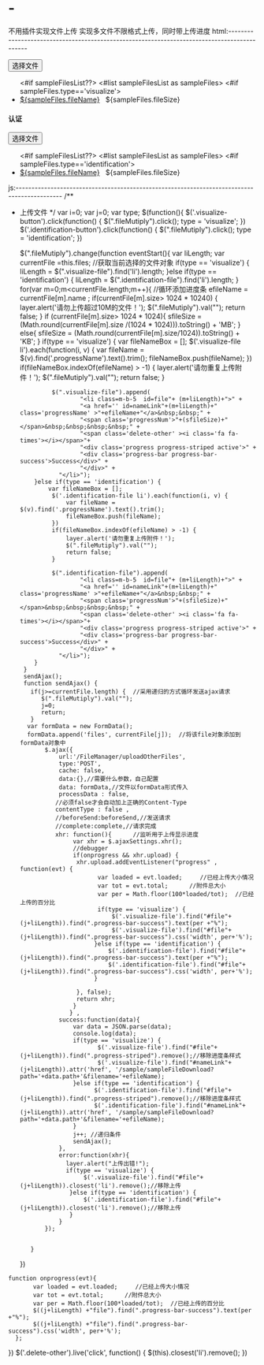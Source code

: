 # -
不用插件实现文件上传
实现多文件不限格式上传，同时带上传进度
html:--------------------------------------------------------------------------------------------
<div class="tab-pane" id="visualize">
	                   		<div id="visualizeBox">
	                   			<button class="btn btn-success visualize-button btn-xs" type="button"><i class="fa fa-plus"></i>选择文件</button>
								<input type="file" class="fileMutiply" name="files" multiple="multiple" style="display:none">
								<ul class="list-unstyled m-t-20 m-l-25 visualize-file">
									<#if sampleFilesList??>
										<#list sampleFilesList as sampleFiles>
											<#if sampleFiles.type=='visualize'>
												<li class=m-b-5 id="file${sampleFiles_index}">
								        			<a href="${sampleFiles.fileLink}" id="nameLink${sampleFiles_index}" class="progressName" >${sampleFiles.fileName}</a>&nbsp;&nbsp;		
								        			<span class="progressNum">${sampleFiles.fileSize}</span>&nbsp;&nbsp;&nbsp;&nbsp;	
								        			<span class="delete-other" ><i class="fa fa-times"></i></span>
							        			</li>
							        		</#if>	
										</#list>
									</#if>
								</ul>
							</div>
					   </div>
					   <h4 class="base-info">认证</h4>
					   <div class="tab-pane" id="identification">
	                   		<div id="identificationBox">
	                   			<button class="btn btn-success identification-button btn-xs" type="button"><i class="fa fa-plus"></i>选择文件</button>
								<!-- <input type="file" class="fileMutiply" name="files" multiple="multiple" style="display:none"> -->
								<ul class="list-unstyled m-t-20 m-l-25 identification-file">
									<#if sampleFilesList??>
										<#list sampleFilesList as sampleFiles>
											<#if sampleFiles.type=='identification'>
												<li class=m-b-5 id="file${sampleFiles.item_index}"> 
								        			<a href="${sampleFiles.fileLink}" id="nameLink${sampleFiles.item_index}" class="progressName" >${sampleFiles.fileName}</a>&nbsp;&nbsp;		
								        			<span class="progressNum">${sampleFiles.fileSize}</span>&nbsp;&nbsp;&nbsp;&nbsp;	
								        			<span class="delete-other" ><i class="fa fa-times"></i></span>
							        			</li>
							        		</#if>	
										</#list>
									</#if>
								</ul>
							</div>
	                  </div>



js:--------------------------------------------------------------------------------------------
  /**
   * 上传文件
   */
  var i=0;
  var j=0;
  var type;
  $(function(){
	  $('.visualize-button').click(function() {
		  $(".fileMutiply").click();
		  type = 'visualize';
	  })
	  $('.identification-button').click(function() {
		  $(".fileMutiply").click();
		  type = 'identification';
	  })
	  
      $(".fileMutiply").change(function eventStart(){
    	 var liLength;
         var currentFile =this.files; //获取当前选择的文件对象
         if(type == 'visualize') {
        	liLength = $(".visualize-file").find('li').length;
         }else if(type == 'identification') {
        	 liLength = $(".identification-file").find('li').length;
         }
         for(var m=0;m<currentFile.length;m++){  //循环添加进度条
             efileName = currentFile[m].name ; 
             if(currentFile[m].size> 1024 * 10240) {
            	 layer.alert('请勿上传超过10M的文件！');
            	 $(".fileMutiply").val("");
            	 return false;
             }
             if (currentFile[m].size> 1024 * 1024){
            	 sfileSize = (Math.round(currentFile[m].size /(1024 * 1024))).toString() + 'MB';
             }
             else{
            	 sfileSize = (Math.round(currentFile[m].size/1024)).toString() + 'KB';
             }
	         if(type == 'visualize') {
	        	  var fileNameBox = [];
	        	  $('.visualize-file li').each(function(i, v) {
	        		  var fileName = $(v).find('.progressName').text().trim();
	        		  fileNameBox.push(fileName);
	        	  })
	        	  if(fileNameBox.indexOf(efileName) > -1) {
	        		  layer.alert('请勿重复上传附件！');
	        		  $(".fileMutiply").val("");
	        		  return false;
	        	  }
	        	  
	        	  $(".visualize-file").append(
	        			  "<li class=m-b-5  id=file"+ (m+liLength)+">" +
	        			  "<a href='' id=nameLink"+(m+liLength)+" class='progressName' >"+efileName+"</a>&nbsp;&nbsp;" +		
	        			  "<span class='progressNum'>"+(sfileSize)+"</span>&nbsp;&nbsp;&nbsp;&nbsp;" +		
	        			  "<span class='delete-other' ><i class='fa fa-times'></i></span>"+
	        			  "<div class='progress progress-striped active'>" +
	        			  "<div class='progress-bar progress-bar-success'>Success</div>" +
	        			  "</div>" +
		          	"</li>");
	         }else if(type == 'identification') {
	        	 var fileNameBox = [];
	        	  $('.identification-file li').each(function(i, v) {
	        		  var fileName = $(v).find('.progressName').text().trim();
	        		  fileNameBox.push(fileName);
	        	  })
	        	  if(fileNameBox.indexOf(efileName) > -1) {
	        		  layer.alert('请勿重复上传附件！');
	        		  $(".fileMutiply").val("");
	        		  return false;
	        	  }
	        	 
	        	  $(".identification-file").append(
	        			  "<li class=m-b-5  id=file"+ (m+liLength)+">" +
	        			  "<a href='' id=nameLink"+(m+liLength)+" class='progressName' >"+efileName+"</a>&nbsp;&nbsp;" +		
	        			  "<span class='progressNum'>"+(sfileSize)+"</span>&nbsp;&nbsp;&nbsp;&nbsp;" +		
	        			  "<span class='delete-other' ><i class='fa fa-times'></i></span>"+
	        			  "<div class='progress progress-striped active'>" +
	        			  "<div class='progress-bar progress-bar-success'>Success</div>" +
	        			  "</div>" +
		          	"</li>");
	         }  
          }
          sendAjax();
          function sendAjax() {  
            if(j>=currentFile.length) {  //采用递归的方式循环发送ajax请求
               $(".fileMutiply").val("");
               j=0;
               return;  
            }
           var formData = new FormData();
           formData.append('files', currentFile[j]);  //将该file对象添加到formData对象中
                $.ajax({
                    url:'/FileManager/uploadOtherFiles',
                    type:'POST',
                    cache: false,
                    data:{},//需要什么参数，自己配置
                    data: formData,//文件以formData形式传入
                    processData : false, 
                   //必须false才会自动加上正确的Content-Type 
                   contentType : false , 
                   //beforeSend:beforeSend,//发送请求
                   //complete:complete,//请求完成          
                   xhr: function(){      //监听用于上传显示进度
                        var xhr = $.ajaxSettings.xhr();
                        //debugger
                        if(onprogress && xhr.upload) {
                         xhr.upload.addEventListener("progress" , function(evt) {
                        	   var loaded = evt.loaded;     //已经上传大小情况 
	                  	       var tot = evt.total;      //附件总大小 
	                  	       var per = Math.floor(100*loaded/tot);  //已经上传的百分比 
	                  	       if(type == 'visualize') {
	                  	    	   $('.visualize-file').find("#file"+(j+liLength)).find(".progress-bar-success").text(per +"%");
                         		   $('.visualize-file').find("#file"+(j+liLength)).find(".progress-bar-success").css('width', per+'%');
	                          }else if(type == 'identification') {
	                        	  $('.identification-file').find("#file"+(j+liLength)).find(".progress-bar-success").text(per +"%");
	  							  $('.identification-file').find("#file"+(j+liLength)).find(".progress-bar-success").css('width', per+'%');
	                          }
	                  	       
                         }, false);
                         return xhr;
                        }
                       } ,
                    success:function(data){
                    	var data = JSON.parse(data);
                   	 	console.log(data);
	                   	if(type == 'visualize') {
	            	    	   $('.visualize-file').find("#file"+(j+liLength)).find(".progress-striped").remove();//移除进度条样式
	            	    	   $('.visualize-file').find("#nameLink"+(j+liLength)).attr('href', '/sample/sampleFileDownload?path='+data.path+'&filename='+efileName);
	                    }else if(type == 'identification') {
	                  	  	  $('.identification-file').find("#file"+(j+liLength)).find(".progress-striped").remove();//移除进度条样式
							  $('.identification-file').find("#nameLink"+(j+liLength)).attr('href', '/sample/sampleFileDownload?path='+data.path+'&filename='+efileName);
	                    }
                        j++; //递归条件
                        sendAjax();
                    },
                    error:function(xhr){
                      layer.alert("上传出错!");
                      if(type == 'visualize') {
	           	    	   $('.visualize-file').find("#file"+(j+liLength)).closest('li').remove();//移除上传
	                   }else if(type == 'identification') {
	                	   $('.identification-file').find("#file"+(j+liLength)).closest('li').remove();//移除上传
	                   }
                    }                              
                });
            
          
            } 
     })
     
    function onprogress(evt){
	       var loaded = evt.loaded;     //已经上传大小情况 
	       var tot = evt.total;      //附件总大小 
	       var per = Math.floor(100*loaded/tot);  //已经上传的百分比 
	       $((j+liLength) +"file").find(".progress-bar-success").text(per +"%");
	       $((j+liLength) +"file").find(".progress-bar-success").css('width', per+'%');
      };
 })
 $('.delete-other').live('click', function() {
	 $(this).closest('li').remove();
 })
 
 
 
